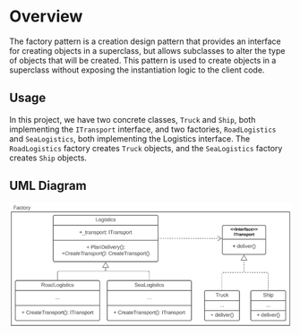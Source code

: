 ﻿# Overview
The factory pattern is a creation design pattern that 
provides an interface for creating objects in a superclass, 
but allows subclasses to alter the type of objects that will 
be created. This pattern is used to create objects in a superclass 
without exposing the instantiation logic to the client code.

## Usage
In this project, we have two concrete classes, `Truck` and 
`Ship`, both implementing the `ITransport` interface, and two 
factories, `RoadLogistics` and `SeaLogistics`, both implementing 
the Logistics interface. The `RoadLogistics` factory creates 
`Truck` objects, and the `SeaLogistics` factory creates `Ship` 
objects.

## UML Diagram
![Factory UML](../assets/factory_uml.png)